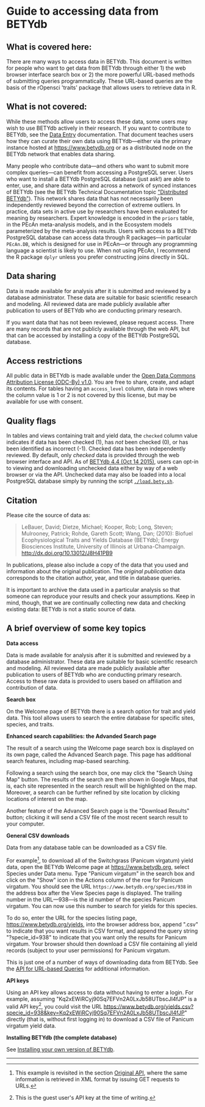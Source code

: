 
# Guide to accessing data from BETYdb 

## What is covered here:

There are many ways to access data in BETYdb. This document is written for
people who want to get data from BETYdb through either 1) the web browser
interface search box or 2) the more powerful URL-based methods of submitting
queries programmatically. These URL-based queries are the basis of the rOpensci
'traits' package that allows users to retrieve data in R.

## What is not covered:

While these methods allow users to access these data, some users may wish to use
BETYdb actively in their research. If you want to contribute to BETYdb, see the
[Data Entry](https://pecan.gitbooks.io/betydbdoc-dataentry/content/)
documentation. That document teaches users how they can curate their own data
using BETYdb—either via the primary instance hosted at https://www.betydb.org or
as a distributed node on the BETYdb network that enables data sharing.

Many people who contribute data—and others who want to submit more complex
queries—can benefit from accessing a PostgreSQL server. Users who want to
install a BETYdb PostgreSQL database (just ask!) are able to enter, use, and
share data within and across a network of synced instances of BETYdb (see the
BETYdb Technical Documentation topic ["Distributed
BETYdb"](https://pecan.gitbooks.io/betydb-documentation/content/distributed_betydb.html)). This
network shares data that has not necessarily been independently reviewed beyond
the correction of extreme outliers. In practice, data sets in active use by
researchers have been evaluated for meaning by researchers. Expert knowledge is
encoded in the `priors` table, in the PEcAn meta-analysis models, and in the
Ecosystem models parameterized by the meta-analysis results.  Users with access
to a BETYdb PostgreSQL database can access data through R packages—in particular
`PEcAn.DB`, which is designed for use in PEcAn—or through any programming
language a scientist is likely to use.  When not using PEcAn, I recommend the R
package `dplyr` unless you prefer constructing joins directly in SQL.

## Data sharing

Data is made available for analysis after it is submitted and reviewed by a
database administrator. These data are suitable for basic scientific research
and modeling. All reviewed data are made publicly available after publication to
users of BETYdb who are conducting primary research.

If you want data that has not been reviewed, please request access. There are
many records that are not publicly available through the web API, but that can
be accessed by installing a copy of the BETYdb PostgreSQL database.

## Access restrictions 

All public data in BETYdb is made available under the [Open Data Commons
Attribution License (ODC-By)
v1.0](http://opendatacommons.org/licenses/by/1-0/). You are free to share,
create, and adapt its contents.  For tables having an `access_level` column,
data in rows where the column value is 1 or 2 is not covered by this license,
but may be available for use with consent.

## Quality flags

In tables and views containing trait and yield data, the `checked` column value
indicates if data has been checked (1), has _not_ been checked (0), or has been
identified as incorrect (-1). Checked data has been independently reviewed. By
default, only _checked_ data is provided through the web browser interface and
API.  As of [BETYdb 4.4 (Oct 14
2015)](https://github.com/PecanProject/bety/releases/tag/betydb_4.4), users can
opt-in to viewing and downloading unchecked data either by way of a web browser
or via the API.  Unchecked data may also be loaded into a local PostgreSQL
database simply by running the script
[`./load.bety.sh`](https://raw.githubusercontent.com/PecanProject/pecan/master/scripts/load.bety.sh).

## Citation

Please cite the source of data as:

> LeBauer, David; Dietze, Michael; Kooper, Rob; Long, Steven; Mulrooney,
  Patrick; Rohde, Gareth Scott; Wang, Dan; (2010): Biofuel Ecophysiological
  Traits and Yields Database (BETYdb); Energy Biosciences Institute, University
  of Illinois at Urbana-Champaign. http://dx.doi.org/10.13012/J8H41PB9

In publications, please also include a copy of the data that you used and
information about the original publication.  The _original publication_ data
corresponds to the citation author, year, and title in database queries.

It is important to archive the data used in a particular analysis so that
someone can reproduce your results and check your assumptions.  Keep in mind,
though, that we are continually collecting new data and checking existing data:
BETYdb is not a static source of data.

## A brief overview of some key topics

**Data access**

Data is made available for analysis after it is submitted and reviewed by a
database administrator. These data are suitable for basic scientific research
and modeling. All reviewed data are made publicly available after publication to
users of BETYdb who are conducting primary research. Access to these raw data
is provided to users based on affiliation and contribution of data.

**Search box**

On the Welcome page of BETYdb there is a search option for trait and yield
data. This tool allows users to search the entire database for specific sites,
species, and traits.

**Enhanced search capabilities: the Advanded Search page**

The result of a search using the Welcome page search box is displayed on its own
page, called the Advanced Search page.  This page has additional search
features, including map-based searching.

Following a search using the search box, one may click the "Search Using Map"
button. The results of the search are then shown in Google Maps, that is, each
site represented in the search result will be highlighted on the map.  Moreover,
a search can be further refined by site location by clicking locations of
interest on the map.

Another feature of the Advanced Search page is the "Download Results" button;
clicking it will send a CSV file of the most recent search result to your
computer.

**General CSV downloads**

Data from any database table can be downloaded as a CSV file.

For example[^alt-example], to download all of the Switchgrass (Panicum virgatum) yield data,
open the BETYdb Welcome page at https://www.betydb.org, select Species under
Data menu.  Type "Panicum virgatum" in the search box and click on the "Show"
icon in the Actions column of the row for Panicum virgatum.  You should see the
URL `https://www.betydb.org/species/938` in the address box after the View
Species page is displayed.  The trailing number in the URL—938—is the id number
of the species Panicum virgatum.  You can now use this number to search for
yields for this species.

To do so, enter the URL for the species listing page,
https://www.betydb.org/yields, into the browser address box, append ".csv" to
indicate that you want results in CSV format, and append the query string
"?specie_id=938" to indicate that you want only the results for Panicum
virgatum.  Your browser should then download a CSV file containing all yield
records (subject to your user permissions) for Panicum virgatum.

This is just one of a number of ways of downloading data from BETYdb.  See the
[API for URL-based Queries](API.md) for additional information.

**API keys**

Using an API key allows access to data without having to enter a login.  For
example, assuming "Kq2xEWiRCyj90Sq7EFVn2A0LxJb58UTbscJl4fJP" is a valid API key[^API-key],
you could visit the URL
https://www.betydb.org/yields.csv?specie_id=938&key=Kq2xEWiRCyj90Sq7EFVn2A0LxJb58UTbscJl4fJP"
directly (that is, without first logging in) to download a CSV file of Panicum
virgatum yield data.

**Installing BETYdb (the complete database)**

See [Installing your own version of BETYdb](Local-install.md).



---

[^alt-example]: This example is revisited in the section [Original API](original_api.md#a-simple-example), where the same information is retrieved in XML format by issuing GET requests to URLs.

[^API-key]: This is the guest user's API key at the time of writing.
